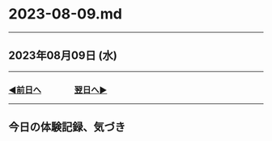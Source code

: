 # 2023-08-09.md

---

## 2023年08月09日 (水)

---

### [◀️前日へ](https://github.com/yuasys/chatty-journal/blob/main/2023/08/2023-08-08.md)&emsp;&emsp;&emsp;&emsp;[翌日へ▶️](https://github.com/yuasys/chatty-journal/blob/main/2023/08/2023-08-10.md)

---

## 今日の体験記録、気づき
